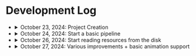 # Development Log

- <details>
  <summary>October 23, 2024: Project Creation</summary>
    Nothing major to note today.
  </details>

- <details>
    <summary>October 24, 2024: Start a basic pipeline</summary>

    - Complete: Window class
    - Complete: Surface class
    - Complete: Sprite class

    I drew my first rectangle to my screen today. It is only one color, but it is progress!

    <details>
    <summary>Screenshots</summary>
    
    ![A magenta square on an empty window](./screenshots/firstRectangle.png)
    </details>

    </details>

- <details>
    <summary>October 26, 2024: Start reading resources from the disk</summary>

    - Complete: File class
    - Complete: Resources class

    I drew my texture that I loaded from the disk. I also added the Kenny cursor asset pack.

    <details>
    <summary>Screenshots</summary>

    ![A cursor on a magenta square](./screenshots/firstTexture.png)
    </details>

- <details>
  <summary>October 27, 2024: Various improvements + basic animation support</summary>
  
  - Complete: Vec2 class
  - Complete: Animation class

  I created a Vec2 class, it is being used in some places as a replacement for passing positions to objects.
  I also used that Vec2 class in animations, and added support for them in sprites.

  <details>
  <summary>Screenshots</summary>

  ![An animated frog sprite](./screenshots/firstAnimation.gif)
  </details>

  </details>